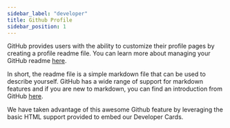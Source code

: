 ```yaml
---
sidebar_label: "developer"
title: Github Profile
sidebar_position: 1
---
```


GitHub provides users with the ability to customize their profile pages by creating a profile readme file. You can learn more about managing your GitHub readme [here](https://docs.github.com/en/account-and-profile/setting-up-and-managing-your-github-profile/customizing-your-profile/managing-your-profile-readme).

In short, the readme file is a simple markdown file that can be used to describe yourself. GitHub has a wide range of support for markdown features and if you are new to markdown, you can find an introduction from GitHub [here](https://docs.github.com/en/get-started/writing-on-github/getting-started-with-writing-and-formatting-on-github/basic-writing-and-formatting-syntax).

We have taken advantage of this awesome Github feature by leveraging the basic HTML support provided to embed our Developer Cards.
